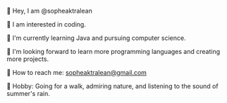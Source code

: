 
🍓 Hey, I am @sopheaktralean

🍓 I am interested in coding. 

🍓 I'm currently learning Java and pursuing computer science. 

🍓 I'm looking forward to learn more programming languages and creating more projects.

🍓 How to reach me: sopheaktralean@gmail.com

🍓 Hobby: Going for a walk, admiring nature, and listening to the sound of summer's rain.

<!---
sopheaktralean/pheaktralean is a ✨ special ✨ repository because its `README.md` (this file) appears on your GitHub profile.
You can click the Preview link to take a look at your changes.
--->
